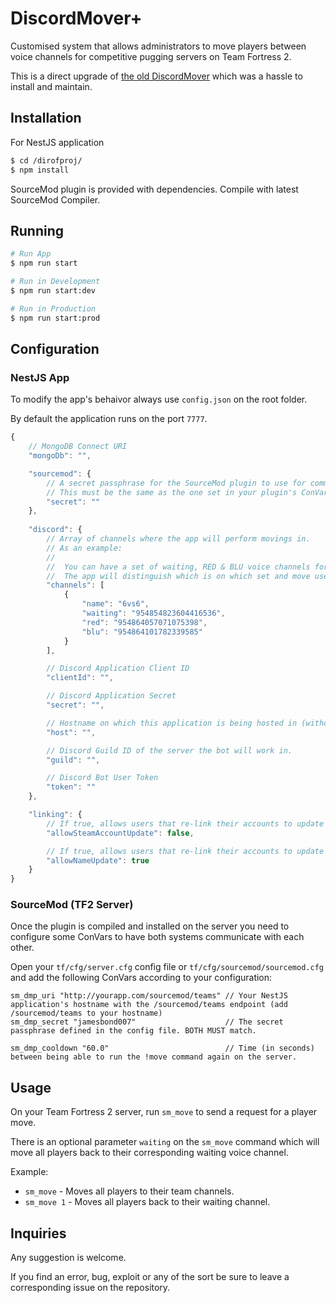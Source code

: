 # DiscordMover+

Customised system that allows administrators to move players between voice channels for competitive pugging servers on Team Fortress 2.

This is a direct upgrade of [the old DiscordMover](https://github.com/punteroo/DiscordTF2Mover) which was a hassle to install and maintain.

## Installation

For NestJS application

```bash
$ cd /dirofproj/
$ npm install
```

SourceMod plugin is provided with dependencies. Compile with latest SourceMod Compiler.

## Running

```bash
# Run App
$ npm run start

# Run in Development
$ npm run start:dev

# Run in Production
$ npm run start:prod
```

## Configuration

### NestJS App

To modify the app's behaivor always use `config.json` on the root folder.

By default the application runs on the port `7777`.

```js
{
    // MongoDB Connect URI
    "mongoDb": "",

    "sourcemod": {
        // A secret passphrase for the SourceMod plugin to use for communication with the app.
        // This must be the same as the one set in your plugin's ConVars.
        "secret": ""
    },
    
    "discord": {
        // Array of channels where the app will perform movings in.
        // As an example:
        //
        //  You can have a set of waiting, RED & BLU voice channels for 6vs6 pugs, and have another exact same set but for Highlander.
        //  The app will distinguish which is on which set and move users to the "format" corresponding channels.
        "channels": [
            {
                "name": "6vs6",
                "waiting": "954854823604416536",
                "red": "954864057071075398",
                "blu": "954864101782339585"
            }
        ],

        // Discord Application Client ID
        "clientId": "",

        // Discord Application Secret
        "secret": "",

        // Hostname on which this application is being hosted in (without leading /) (Ex: https://yourwebpage.com)
        "host": "",

        // Discord Guild ID of the server the bot will work in.
        "guild": "",

        // Discord Bot User Token
        "token": ""
    },

    "linking": {
        // If true, allows users that re-link their accounts to update the linked Steam account.
        "allowSteamAccountUpdate": false,

        // If true, allows users that re-link their accounts to update their name.
        "allowNameUpdate": true
    }
}
```

### SourceMod (TF2 Server)

Once the plugin is compiled and installed on the server you need to configure some ConVars to have both systems communicate with each other.

Open your `tf/cfg/server.cfg` config file or `tf/cfg/sourcemod/sourcemod.cfg` and add the following ConVars according to your configuration:

```
sm_dmp_uri "http://yourapp.com/sourcemod/teams" // Your NestJS application's hostname with the /sourcemod/teams endpoint (add /sourcemod/teams to your hostname)
sm_dmp_secret "jamesbond007"                    // The secret passphrase defined in the config file. BOTH MUST match.

sm_dmp_cooldown "60.0"                          // Time (in seconds) between being able to run the !move command again on the server.
```

## Usage

On your Team Fortress 2 server, run `sm_move` to send a request for a player move.

There is an optional parameter `waiting` on the `sm_move` command which will move all players back to their corresponding waiting voice channel.

Example:
- `sm_move` - Moves all players to their team channels.
- `sm_move 1` - Moves all players back to their waiting channel.

## Inquiries

Any suggestion is welcome.

If you find an error, bug, exploit or any of the sort be sure to leave a corresponding issue on the repository.
